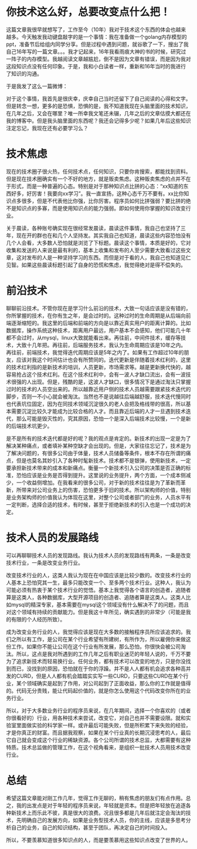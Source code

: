 # 你技术这么好，总要改变点什么把！

这篇文章我很早就想写了，工作至今（10年）我对于技术这个东西的体会也越来越多。今天触发我动键盘敲字的是一个事情：我在准备做一个golang内存模型的ppt，准备节后给组内同学分享。但是过程中遇到问题，就谷歌了一下，搜出了我自己16年写的一篇文章。。。我才记起来，16年我看雨痕大神的书的时候，研究过一阵子的内存模型。我越阅读文章越尴尬，倒不是因为文章有错误，而是因为我对这段知识点没有任何印象。于是，我和小白读者一样，重新和16年当时的我进行了知识的沟通。

于是我发了这么一篇微博：


对于这个事情，我首先是很庆幸，庆幸自己当时还留下了自己阅读的心得和文字。但是转念一想，更多的是恐惧，恐惧的是，我不知道我现在头脑里面的技术知识，在几年之后，又会在哪里？唯一所幸我文笔还未辍，几年之后的文章估摸大都还在我的博客中。但是我头脑里面的东西呢？我还会记得多少呢？如果几年后这些知识注定忘记，我现在还有必要学习么？

# 技术焦虑

现在的技术圈子很火热，任何技术点，任何知识，只要你肯搜索，都能找到资料。但是现在技术圈确实有一个不好的地方，就是贩卖焦虑。这种贩卖焦虑的点并不在于形式，而是一种普遍的心态。特别是对于那种知识点比拼的心态：“xx知道的东西好多，好厉害！我要向xx学习”。我一直宣扬，这种心态千万不要有。xx比你知识点多很多，但是不代表他比你强，比你厉害。程序员如何比拼强弱？要比拼的绝不是知识点的多寡，而是使用知识点的能力强弱。即如何使用你掌握的知识改变行业。

关于晨读，各种账号确实现在很经常发晨读，晨读这件事情，我自己也坚持了三年，现在开的群也在和几个人坚持发。其实我自己也知道，晨读这些内容恐怕没有几个人会看，大多数人恐怕就是浏览了下标题。晨读这个事情，本质是好的，它对收集和发送的人来说是最有利的，基本上收集和发布的人至少需要大致看过这些文章，这对发布的人是一种坚持学习的东西。而但是对于看的人，我自己也知道见仁见智。如果这些晨读标题引起了自身的恐慌和焦虑，我觉得绝对是得不偿失的。

# 前沿技术

聊聊前沿技术。不管你现在是学习什么前沿的技术，大致一句话应该是没有错的，你所掌握的技术，在你有生之年，是会过时的。这种过时的生命周期是从后端向前端逐渐缩短的。我这里的后端和前端的方向是以靠近真实用户的距离计算的。比如数据库，操作系统这种技术，距离用户最远，用户基本不会感知，他们可能几十年都不会过时，从mysql，linux大致就能看出来。再往前，中间件技术，缓存等技术，大致十几年把。再往前，后端服务技术，我认为生命周期应该是10年之内。再往前，前端技术，我觉得迭代周期应该是5年之内了。如果有工作超过10年的朋友，应该对我这个时间估计也会有所赞同的。迭代更新是伴随着技术红利的，这里的技术红利指的是新技术的培训，人员更新，市场需求等。越是更新换代快的，越容易抢占这个技术红利。在这个技术红利中，会有一波人才缺口流出，会有一波技术很强的人出现。但是，残酷的是，这波人才缺口，很多情况下是通过淘汰只掌握过时的技术的人员空出来的。所以越靠近用户侧的技术人员越需要跟紧技术迭代的脚步，否则一不小心就会被淘汰。当然也不是说越往后端越舒服，技术迭代慢同时也代表坑位固定，因为在同技术领域沉淀很久的老人会把及格线带的很高，所以基本需要沉淀比较久才能成为比较合格的人才。而且靠近后端的人才一旦遇到技术迭代，那么可能是毁灭性的，究其原因，恐怕一个是深入后端技术比较慢，一个是新的后端技术坑更少。

是不是所有的技术迭代都是好的呢？我的观点是肯定的。新技术的出现一定是为了解决某种痛点，或者填补某种空缺才会出现的。但是，大家往往忘记了，技术是为了解决问题的，有很多公司由于体量，技术人员储备等条件，根本不存在所谓的痛点，但是也莫名其妙引入了各种时髦新技术。技术都不是银弹，使用新技术，一定要承担新技术带来的成本和新痛点。衡量一个新技术引入公司的决策是否正确的标准，恐怕应该是业务是否得到提升。这里说的业务提升，两个方面，一个成本侧减少，一个收益侧增加。在我看来的很多公司，对于新的技术往往是为了革新而革新，所带来对公司业务上的伤害，恐怕更多于旧的技术。所以架构师的价值，特别是业务架构师的价值我认为体现在这里，对整个公司或者部门的业务，人员水平有一定判断，选择合适的技术，有时候，甚至于拒绝新技术的引入也是一个成功的决定。

# 技术人员的发展路线

可以再聊聊技术人员的发现路线。我认为技术人员的发现路线有两条，一条是改变技术行业，一条是改变业务行业。

改变技术行业的人，这类人我认为现在在中国应该是比较少数的。改变技术行业的人基本上恐怕究其一生，最多只能改变一个、至多两个技术行业。这种人，我认为可能必须有热衷于某个技术行业的觉悟。基本上我觉得各个语言的创造者，追随者算是这类人，各种数据库，大型开源项目的创造者、追随者算是这类人。这类人比如mysql的精深专家，基本需要在mysql这个领域没有什么解决不了的问题，而且对这个领域有持续的贡献能力。但是我这十年所见，确实遇到的非常少（可能是我的有限的个人经历所致）。

成为改变业务行业的人，我觉得应该是现在大多数的接触程序员所应该追求的。我们之所以有工作，是公司在某个行业希望有所建树，有所作为，所以雇佣你来做这份工作。如果你不能让公司在这个行业有所发展，那么恐怕，你很快会被公司淘汰。所以，这点是我对所遇到的工作几年之后有职业迷茫的年轻人说的，千万不要为了追求新技术而轻易换行业。任何业务，都有技术可以改变的地方，只是你没找到而已，没找到的原因，恐怕就在于你的浮躁。并不是人人都有机会追求各种高并发的CURD，但是人人都有机会踏踏实实写一些CURD，只要这些CURD在某个行业，某个领域确实是起到了作用，对公司起到了正面收益，那么你的工作就是值得的。代码无分贵贱，能让代码起价值的，就是你怎么使用这个代码改变你所在的业务行业。

所以，对于大多数业务行业的程序员来说，在几年期间，选择一个你喜欢的（或者你很看好的）行业，用各种技术来尝试，改变它，对自己也并不需要设限。就和实验室里面做实验的科学家一样。或许最后可能失败，但是所积累下来失败的经验，才是你真正的财富。而且据我观察，如果在某个行业真的长期沉浸思考的人，最后它自己就会变成这个行业的稀缺资源。各个公司所谓的技术总监，大都需要有这种特质。技术总监做的管理工作，在这个视角看来，是组织一批技术人员用技术改变行业。

# 总结

希望这篇文章能对刚工作几年，觉得工作无聊的，稍有焦虑的朋友们有点作用。总之，我的出发点是对于年轻的程序员来说，年轻就是资本。但是把年轻放在追逐各种新技术上而乐此不彼，真是很大的浪费。况且很多都是几年后就注定会淘汰的技术，先明确自己的发展方向，如果是业务型技术人员，你的主线，应该是多思考分析自己的业务，自己的知识结构，甚至于团队，再决定自己的时间投入。

所以，不要羡慕知道很多知识点的人，而是要羡慕用这些知识点改变了世界的人。
